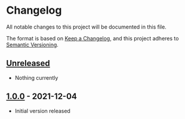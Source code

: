 # Changelog
All notable changes to this project will be documented in this file.

The format is based on [Keep a Changelog](https://keepachangelog.com/en/1.0.0/),
and this project adheres to [Semantic Versioning](https://semver.org/spec/v2.0.0.html).

## [Unreleased]
- Nothing currently

## [1.0.0] - 2021-12-04
- Initial version released

[Unreleased]: https://github.com/paulsmithkc/valid-body/compare/v1.0.0...HEAD
[1.0.0]: https://github.com/paulsmithkc/valid-body/releases/tag/v1.0.0
